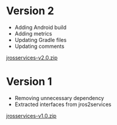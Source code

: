 # Version 2

- Adding Android build
- Adding metrics
- Updating Gradle files
- Updating comments

[jrosservices-v2.0.zip](https://github.com/pinorobotics/jrosservices/raw/main/jrosservices/release/jrosservices-v2.0.zip)

# Version 1

- Removing unnecessary dependency
- Extracted interfaces from jros2services

[jrosservices-v1.0.zip](https://github.com/pinorobotics/jrosservices/raw/main/jrosservices/release/jrosservices-v1.0.zip)
